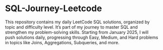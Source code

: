 # SQL-Journey-Leetcode
This repository contains my daily LeetCode SQL solutions, organized by topic and difficulty level. It’s part of my journey to master SQL and strengthen my problem-solving skills. Starting from January 2025, I will push solutions daily, progressing through Easy, Medium, and Hard problems in topics like Joins, Aggregations, Subqueries, and more.
